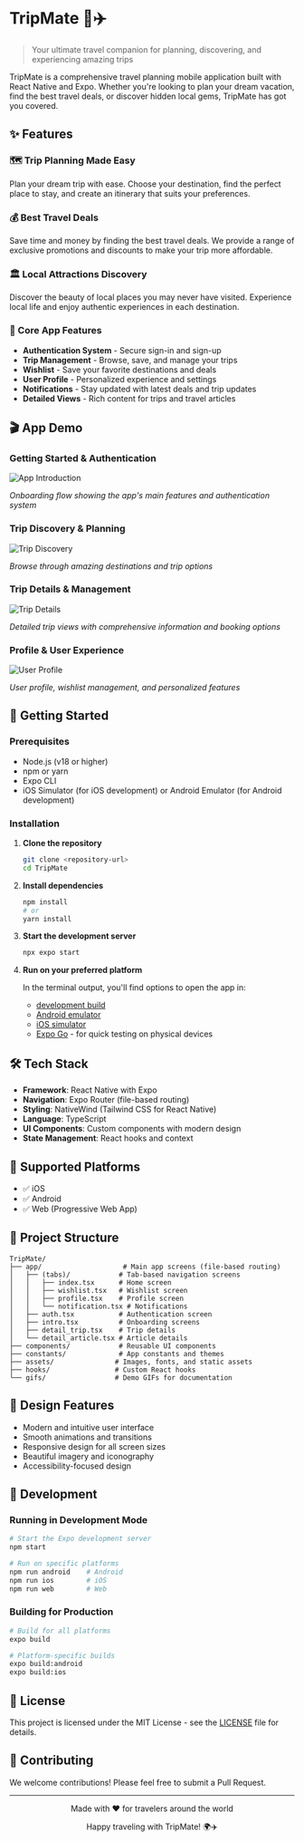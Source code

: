 # TripMate 🧳✈️

> Your ultimate travel companion for planning, discovering, and experiencing amazing trips

TripMate is a comprehensive travel planning mobile application built with React Native and Expo. Whether you're looking to plan your dream vacation, find the best travel deals, or discover hidden local gems, TripMate has got you covered.

## ✨ Features

### 🗺️ Trip Planning Made Easy
Plan your dream trip with ease. Choose your destination, find the perfect place to stay, and create an itinerary that suits your preferences.

### 💰 Best Travel Deals
Save time and money by finding the best travel deals. We provide a range of exclusive promotions and discounts to make your trip more affordable.

### 🏛️ Local Attractions Discovery
Discover the beauty of local places you may never have visited. Experience local life and enjoy authentic experiences in each destination.

### 📱 Core App Features
- **Authentication System** - Secure sign-in and sign-up
- **Trip Management** - Browse, save, and manage your trips
- **Wishlist** - Save your favorite destinations and deals
- **User Profile** - Personalized experience and settings
- **Notifications** - Stay updated with latest deals and trip updates
- **Detailed Views** - Rich content for trips and travel articles

## 🎬 App Demo

### Getting Started & Authentication
![App Introduction](gifs/part1_0-18s.gif)

*Onboarding flow showing the app's main features and authentication system*

### Trip Discovery & Planning
![Trip Discovery](gifs/part2_18-36s.gif)

*Browse through amazing destinations and trip options*

### Trip Details & Management
![Trip Details](gifs/part3_36-54s.gif)

*Detailed trip views with comprehensive information and booking options*

### Profile & User Experience
![User Profile](gifs/part4_54-70s.gif)

*User profile, wishlist management, and personalized features*

## 🚀 Getting Started

### Prerequisites
- Node.js (v18 or higher)
- npm or yarn
- Expo CLI
- iOS Simulator (for iOS development) or Android Emulator (for Android development)

### Installation

1. **Clone the repository**
   ```bash
   git clone <repository-url>
   cd TripMate
   ```

2. **Install dependencies**
   ```bash
   npm install
   # or
   yarn install
   ```

3. **Start the development server**
   ```bash
   npx expo start
   ```

4. **Run on your preferred platform**
   
   In the terminal output, you'll find options to open the app in:
   - [development build](https://docs.expo.dev/develop/development-builds/introduction/)
   - [Android emulator](https://docs.expo.dev/workflow/android-studio-emulator/)
   - [iOS simulator](https://docs.expo.dev/workflow/ios-simulator/)
   - [Expo Go](https://expo.dev/go) - for quick testing on physical devices

## 🛠️ Tech Stack

- **Framework**: React Native with Expo
- **Navigation**: Expo Router (file-based routing)
- **Styling**: NativeWind (Tailwind CSS for React Native)
- **Language**: TypeScript
- **UI Components**: Custom components with modern design
- **State Management**: React hooks and context

## 📱 Supported Platforms

- ✅ iOS
- ✅ Android  
- ✅ Web (Progressive Web App)

## 📂 Project Structure

```
TripMate/
├── app/                    # Main app screens (file-based routing)
│   ├── (tabs)/            # Tab-based navigation screens
│   │   ├── index.tsx      # Home screen
│   │   ├── wishlist.tsx   # Wishlist screen
│   │   ├── profile.tsx    # Profile screen
│   │   └── notification.tsx # Notifications
│   ├── auth.tsx           # Authentication screen
│   ├── intro.tsx          # Onboarding screens
│   ├── detail_trip.tsx    # Trip details
│   └── detail_article.tsx # Article details
├── components/            # Reusable UI components
├── constants/             # App constants and themes
├── assets/               # Images, fonts, and static assets
├── hooks/                # Custom React hooks
└── gifs/                 # Demo GIFs for documentation
```

## 🎨 Design Features

- Modern and intuitive user interface
- Smooth animations and transitions
- Responsive design for all screen sizes
- Beautiful imagery and iconography
- Accessibility-focused design

## 🚀 Development

### Running in Development Mode

```bash
# Start the Expo development server
npm start

# Run on specific platforms
npm run android    # Android
npm run ios        # iOS
npm run web        # Web
```

### Building for Production

```bash
# Build for all platforms
expo build

# Platform-specific builds
expo build:android
expo build:ios
```

## 📄 License

This project is licensed under the MIT License - see the [LICENSE](LICENSE) file for details.

## 🤝 Contributing

We welcome contributions! Please feel free to submit a Pull Request.

---

<div align="center">
  <p>Made with ❤️ for travelers around the world</p>
  <p>Happy traveling with TripMate! 🌍✈️</p>
</div>
